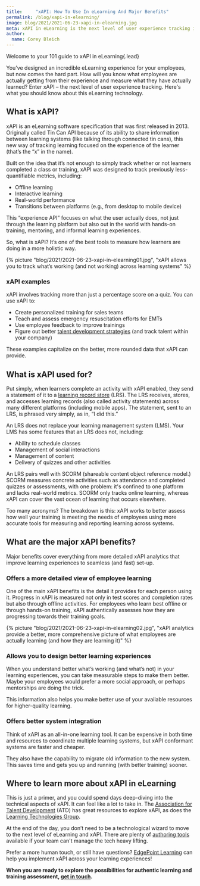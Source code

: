 ```yaml
---
title:     "xAPI: How To Use In eLearning And Major Benefits"
permalink: /blog/xapi-in-elearning/
image: blog/2021/2021-06-23-xapi-in-elearning.jpg
meta: xAPI in eLearning is the next level of user experience tracking if you develop training for employees. Here’s what you need to know. 
author: 
  name: Corey Bleich
---
```


Welcome to your 101 guide to xAPI in eLearning{.lead}

You’ve designed an incredible eLearning experience for your employees, but now comes the hard part. How will you know what employees are actually getting from their experience and measure what they have actually learned? Enter xAPI – the next level of user experience tracking. Here's what you should know about this eLearning technology.

## What is xAPI?

xAPI is an eLearning software specification that was first released in 2013. Originally called Tin Can API because of its ability to share information between learning systems (like talking through connected tin cans), this new way of tracking learning focused on the experience of the learner (that’s the “x” in the name).

Built on the idea that it’s not enough to simply track whether or not learners completed a class or training, xAPI was designed to track previously less-quantifiable metrics, including:

* Offline learning
* Interactive learning
* Real-world performance
* Transitions between platforms (e.g., from desktop to mobile device)

This “experience API” focuses on what the user actually does, not just through the learning platform but also out in the world with hands-on training, mentoring, and informal learning experiences.  

So, what is xAPI? It’s one of the best tools to measure how learners are doing in a more holistic way.


{% picture "blog/2021/2021-06-23-xapi-in-elearning01.jpg", "xAPI allows you to track what’s working (and not working) across learning systems" %}


### xAPI examples

xAPI involves tracking more than just a percentage score on a quiz. You can use xAPI to:

* Create personalized training for sales teams
* Teach and assess emergency resuscitation efforts for EMTs
* Use employee feedback to improve trainings
* Figure out better [talent development strategies](/blog/talent-development-strategies/) (and track talent within your company)

These examples capitalize on the better, more rounded data that xAPI can provide.

## What is xAPI used for?

Put simply, when learners complete an activity with xAPI enabled, they send a statement of it to a [learning record store](https://xapi.com/learning-record-store/) (LRS). The LRS receives, stores, and accesses learning records (also called activity statements) across many different platforms (including mobile apps). The statement, sent to an LRS, is phrased very simply, as in, “I did this.”

An LRS does not replace your learning management system (LMS). Your LMS has some features that an LRS does not, including:

* Ability to schedule classes
* Management of social interactions
* Management of content
* Delivery of quizzes and other activities

An LRS pairs well with SCORM (shareable content object reference model.) SCORM measures concrete activities such as attendance and completed quizzes or assessments, with one problem: it's confined to one platform and lacks real-world metrics. SCORM only tracks online learning, whereas xAPI can cover the vast ocean of learning that occurs elsewhere.

Too many acronyms? The breakdown is this: xAPI works to better assess how well your training is meeting the needs of employees using more accurate tools for measuring and reporting learning across systems.

## What are the major xAPI benefits?

Major benefits cover everything from more detailed xAPI analytics that improve learning experiences to seamless (and fast) set-up.

### Offers a more detailed view of employee learning

One of the main xAPI benefits is the detail it provides for each person using it. Progress in xAPI is measured not only in test scores and completion rates but also through offline activities. For employees who learn best offline or through hands-on training, xAPI authentically assesses how they are progressing towards their training goals.



{% picture "blog/2021/2021-06-23-xapi-in-elearning02.jpg", "xAPI analytics provide a better, more comprehensive picture of what employees are actually learning (and how they are learning it)" %}


### Allows you to design better learning experiences

When you understand better what’s working (and what’s not) in your learning experiences, you can take measurable steps to make them better. Maybe your employees would prefer a more social approach, or perhaps mentorships are doing the trick.

This information also helps you make better use of your available resources for higher-quality learning.

### Offers better system integration

Think of xAPI as an all-in-one learning tool. It can be expensive in both time and resources to coordinate multiple learning systems, but xAPI conformant systems are faster and cheaper.

They also have the capability to migrate old information to the new system. This saves time and gets you up and running (with better training) sooner.

## Where to learn more about xAPI in eLearning

This is just a primer, and you could spend days deep-diving into the technical aspects of xAPI. It can feel like a lot to take in. The [Association for Talent Development](https://www.td.org/magazines/what-is-xapi) (ATD) has great resources to explore xAPI, as does the [Learning Technologies Group](https://xapi.com/overview/).

At the end of the day, you don’t need to be a technological wizard to move to the next level of eLearning and xAPI. There are plenty of [authoring tools](https://elearningindustry.com/directory/software-categories/elearning-authoring-tools/compliance/tin-can) available if your team can't manage the tech heavy lifting.

Prefer a more human touch, or still have questions? [EdgePoint Learning](https://www.edgepointlearning.com/) can help you implement xAPI across your learning experiences! 

**When you are ready to explore the possibilities for authentic learning and training assessment, [get in touch](https://www.edgepointlearning.com/contact/).**
